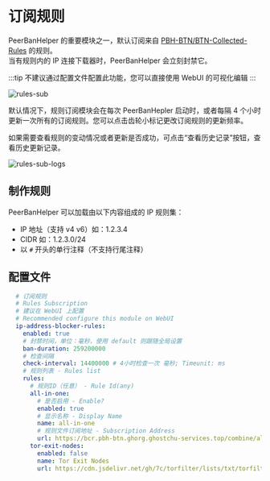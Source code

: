 # 订阅规则

PeerBanHelper 的重要模块之一，默认订阅来自 [PBH-BTN/BTN-Collected-Rules](https://github.com/PBH-BTN/BTN-Collected-Rules) 的规则。  
当有规则内的 IP 连接下载器时，PeerBanHelper 会立刻封禁它。

:::tip
不建议通过配置文件配置此功能，您可以直接使用 WebUI 的可视化编辑
:::

![rules-sub](./assets/sub-rules.png)

默认情况下，规则订阅模块会在每次 PeerBanHepler 启动时，或者每隔 4 个小时更新一次所有的订阅规则。您可以点击齿轮小标记更改订阅规则的更新频率。

如果需要查看规则的变动情况或者更新是否成功，可点击“查看历史记录”按钮，查看历史更新记录。

![rules-sub-logs](./assets/sub-rules-logs.png)

## 制作规则

PeerBanHelper 可以加载由以下内容组成的 IP 规则集：

* IP 地址（支持 v4 v6）如：1.2.3.4
* CIDR 如：1.2.3.0/24
* 以 `#` 开头的单行注释（不支持行尾注释）

## 配置文件

```yaml
  # 订阅规则
  # Rules Subscription
  # 建议在 WebUI 上配置
  # Recommended configure this module on WebUI
  ip-address-blocker-rules:
    enabled: true
    # 封禁时间，单位：毫秒，使用 default 则跟随全局设置
    ban-duration: 259200000
    # 检查间隔
    check-interval: 14400000 # 4小时检查一次 毫秒; Timeunit: ms
    # 规则列表 - Rules list
    rules:
      # 规则ID（任意） - Rule Id(any)
      all-in-one:
        # 是否启用 - Enable?
        enabled: true
        # 显示名称 - Display Name
        name: all-in-one
        # 规则文件订阅地址 - Subscription Address
        url: https://bcr.pbh-btn.ghorg.ghostchu-services.top/combine/all.txt
      tor-exit-nodes:
        enabled: false
        name: Tor Exit Nodes
        url: https://cdn.jsdelivr.net/gh/7c/torfilter/lists/txt/torfilter-1d-flat.txt
```